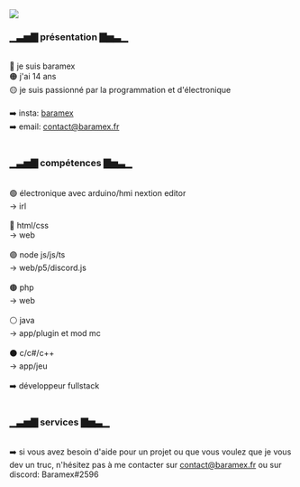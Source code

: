 <img src="http://baramex.fr:1010/panel-image/get">

<h3>▁▃▅▇ présentation ▇▅▃▁</h3><br/>
🔴 je suis baramex<br/>
🟠 j'ai 14 ans<br/>
🟡 je suis passionné par la programmation et d'électronique<br/><br/>
➡️ insta: <a href="https://www.instagram.com/baramex/" target="_blank">baramex</a><br/>
➡️ email: <a href="mailto:contact@baramex.fr">contact@baramex.fr</a><br/><br/>
<h3>▁▃▅▇ compétences ▇▅▃▁</h3><br/>
🟢 électronique avec arduino/hmi nextion editor<br/>
-> irl<br/><br/>
🔵 html/css<br/>
-> web<br/><br/>
🟣 node js/js/ts<br/>
-> web/p5/discord.js<br/><br/>
🟤 php<br/>
-> web<br/><br/>
⚪ java<br/>
-> app/plugin et mod mc<br/><br/>
⚫ c/c#/c++<br/>
-> app/jeu<br/><br/>
➡️ développeur fullstack<br/><br/>
<h3>▁▃▅▇ services ▇▅▃▁</h3><br/>
➡️ si vous avez besoin d'aide pour un projet ou que vous voulez que je vous dev un truc, n'hésitez pas à me contacter sur <a href="mailto:contact@baramex.fr">contact@baramex.fr</a> ou sur discord: Baramex#2596

